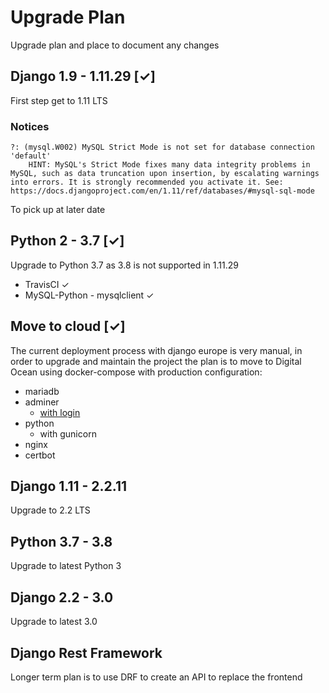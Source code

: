# Upgrade Plan

Upgrade plan and place to document any changes

## Django 1.9 - 1.11.29 [&check;]

First step get to 1.11 LTS

### Notices

```
?: (mysql.W002) MySQL Strict Mode is not set for database connection 'default'
	HINT: MySQL's Strict Mode fixes many data integrity problems in MySQL, such as data truncation upon insertion, by escalating warnings into errors. It is strongly recommended you activate it. See: https://docs.djangoproject.com/en/1.11/ref/databases/#mysql-sql-mode
```

To pick up at later date

## Python 2 - 3.7 [&check;]

Upgrade to Python 3.7 as 3.8 is not supported in 1.11.29

* TravisCI &check;
* MySQL-Python - mysqlclient &check;

## Move to cloud [&check;]

The current deployment process with django europe is very manual,
in order to upgrade and maintain the project the plan is to move
to Digital Ocean using docker-compose with production configuration:

* mariadb
* adminer
  * [with login](https://www.adminer.org/en/extension/)
* python
  * with gunicorn
* nginx
* certbot

## Django 1.11 - 2.2.11

Upgrade to 2.2 LTS

## Python 3.7 - 3.8

Upgrade to latest Python 3

## Django 2.2 - 3.0

Upgrade to latest 3.0

## Django Rest Framework

Longer term plan is to use DRF to create an API to replace the frontend